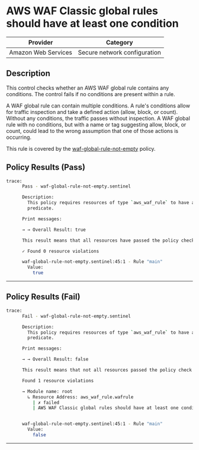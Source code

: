 # AWS WAF Classic global rules should have at least one condition

| Provider            | Category                     |
|---------------------|------------------------------|
| Amazon Web Services | Secure network configuration |

## Description

This control checks whether an AWS WAF global rule contains any conditions. The control fails if no conditions are present within a rule.

A WAF global rule can contain multiple conditions. A rule's conditions allow for traffic inspection and take a defined action (allow, block, or count). Without any conditions, the traffic passes without inspection. A WAF global rule with no conditions, but with a name or tag suggesting allow, block, or count, could lead to the wrong assumption that one of those actions is occurring.

This rule is covered by the [waf-global-rule-not-empty](../../policies/waf-global-rule-not-empty.sentinel) policy.

## Policy Results (Pass)
```bash
trace:
      Pass - waf-global-rule-not-empty.sentinel

      Description:
        This policy requires resources of type `aws_waf_rule` to have at least one
        predicate.

      Print messages:

      → → Overall Result: true

      This result means that all resources have passed the policy check for the policy waf-global-rule-not-empty.

      ✓ Found 0 resource violations

      waf-global-rule-not-empty.sentinel:45:1 - Rule "main"
        Value:
          true
```

---

## Policy Results (Fail)
```bash
trace:
      Fail - waf-global-rule-not-empty.sentinel

      Description:
        This policy requires resources of type `aws_waf_rule` to have at least one
        predicate.

      Print messages:

      → → Overall Result: false

      This result means that not all resources passed the policy check and the protected behavior is not allowed for the policy waf-global-rule-not-empty.

      Found 1 resource violations

      → Module name: root
        ↳ Resource Address: aws_waf_rule.wafrule
          | ✗ failed
          | AWS WAF Classic global rules should have at least one condition. Refer to https://docs.aws.amazon.com/securityhub/latest/userguide/waf-controls.html#waf-6 for more details.


      waf-global-rule-not-empty.sentinel:45:1 - Rule "main"
        Value:
          false
```

---